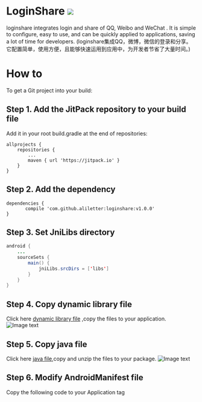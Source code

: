 # LoginShare  [![](https://jitpack.io/v/aliletter/loginshare.svg)](https://jitpack.io/#aliletter/loginshare)
loginshare integrates login and share of QQ, Weibo and WeChat . It is simple to configure, easy to use, and can be quickly applied to applications, saving a lot of time for developers. (loginshare集成QQ，微博，微信的登录和分享。它配置简单，使用方便，且能够快速运用到应用中，为开发者节省了大量时间。)
# How to
To get a Git project into your build:
## Step 1. Add the JitPack repository to your build file
Add it in your root build.gradle at the end of repositories:

	allprojects {
		repositories {
			...
			maven { url 'https://jitpack.io' }
		}
	}
  
## Step 2. Add the dependency

	dependencies {
	       compile 'com.github.aliletter:loginshare:v1.0.0'
	}
## Step 3. Set JniLibs directory
```Java
android {
    ...
    sourceSets {
        main() {
            jniLibs.srcDirs = ['libs']
        }
    }
}

```
## Step 4. Copy dynamic library file
Click here [dynamic library file](https://raw.githubusercontent.com/aliletter/loginshare/master/libs.7z) ,copy the files to your application.
![Image text](https://github.com/aliletter/LoginShare/blob/master/libs.png)
## Step 5. Copy java file
Click here [java file](https://raw.githubusercontent.com/aliletter/loginshare/master/wxapi.7z),copy and unzip the files to your package.
![Image text](https://github.com/aliletter/LoginShare/blob/master/wxapi.png)
## Step 6. Modify AndroidManifest file
Copy the following code to your Application tag
```Java



```


